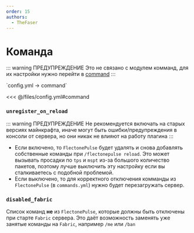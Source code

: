 ```yaml
---
order: 15
authors:
  - TheFaser
---
```


# Команда   

::: warning ПРЕДУПРЕЖДЕНИЕ
Это не связано с модулем комманд, для их настройки нужно перейти в [command](/docs/command/)
:::

[//]: # (config.yml)
<!--@include: @/parts/words.md#setting-->
<!--@include: @/parts/words.md#path--> `config.yml → command`

<!--@include: @/parts/words.md#default-->
<<< @/files/config.yml#command

### `unregister_on_reload`

::: warning ПРЕДУПРЕЖДЕНИЕ
Не рекомендуется включать на старых версиях майнкрафта, иначе могут быть ошибки/предупреждения в консоли от сервера, но они никак не влияют на работу плагина
:::

- Если включено, то `FlectonePulse` будет удалять и снова добавлять собственные команды при `/flectonepulse reload`. Это может вызывать просадки по `tps` и `mspt` из-за большого количество пакетов, поэтому лучше выключить эту настройку если вы сталкиваетесь с подобной проблемой.
- Если выключено, то для корректного отключения комманды из `FlectonePulse` (в `commands.yml`) нужно будет перезагружать сервер.

### `disabled_fabric`

Список команд **не** из `FlectonePulse`, которые должны быть отключены при старте `Fabric` сервера. Это даёт возможность заменять уже занятые команды на `Fabric`, например `/me` или `/ban`